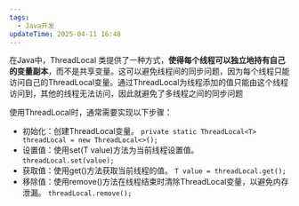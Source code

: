 ```yaml
---
tags:
  - Java开发
updateTime: 2025-04-11 16:48
---
```


在Java中，ThreadLocal 类提供了一种方式，**使得每个线程可以独立地持有自己的变量副本**，而不是共享变量。这可以避免线程间的同步问题，因为每个线程只能访问自己的ThreadLocal变量。通过ThreadLocal为线程添加的值只能由这个线程访问到，其他的线程无法访问，因此就避免了多线程之间的同步问题

使用ThreadLocal时，通常需要实现以下步骤：

- 初始化：创建ThreadLocal变量。
	`private static ThreadLocal<T> threadLocal = new ThreadLocal<>();`
- 设置值：使用set(T value)方法为当前线程设置值。
	`threadLocal.set(value);`
- 获取值：使用get()方法获取当前线程的值。
	`T value = threadLocal.get();`
- 移除值：使用remove()方法在线程结束时清除ThreadLocal变量，以避免内存泄漏。
	`threadLocal.remove();`
